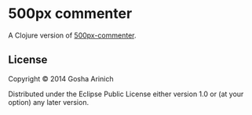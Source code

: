 # 500px commenter

A Clojure version of [500px-commenter](https://github.com/goshakkk/500px-commenter).

## License

Copyright © 2014 Gosha Arinich

Distributed under the Eclipse Public License either version 1.0 or (at
your option) any later version.
